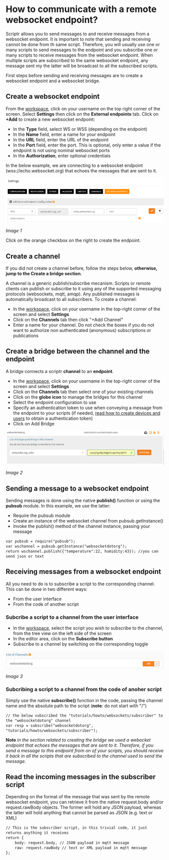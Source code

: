# How to communicate with a remote websocket endpoint?

Scriptr allows you to send messages to and receive messages from a websocket endpoint. It is important to note that sending and receiving cannot be done from th same script. Therefore, you will usually use one or many scripts to send messages to the endpoint and you  subscribe one or many scripts to receive messages from the websocket endpoint. When multiple scripts are subscribed to the same websocket endpoint, any message sent my the latter will be broadcast to all the subscribed scripts.

First steps before sending and receiving messages are to create a websocket endpoint and a websocket bridge.

## Create a websocket endpoint

From the [workspace](https://www.scriptr.io/workspace), click on your username on the top right corner of the screen. Select **Settings** then click on the **External endpoints** tab.
Click on **+Add** to create a new websocket endpoint:

- In the **Type** field, select WS or WSS (depending on the endpoint)
- In the **Name** field, enter a name for your endpoint 
- In the **URL** field, enter the URL of the endpoint
- In the **Port** field, enter the port. This is optional, only enter a value if the endpoint is not using nominal websocket ports
- In the **Authorization**, enter optional credentials

In the below example, we are connecting to a websocket endpoint (wss://echo.websocket.org) that echoes the messages that are sent to it.

![New WebSocket endpoint](./images/websocket_endpoint.png)

*Image 1*

Click on the orange checkbox on the right to create the endpoint. 

## Create a channel

If you did not create a channel before, follow the steps below, **otherwise, jump to the Create a bridge section**.

A channel is a generic publish/subscribe mecanism. Scripts or remote clients can publish or subscribe to it using any of the supported messaging protocols (websockets, mqtt, amqp). Any published messages is automatically broadcast to all subscribers.
To create a channel:

- In the [workspace](https://www.scriptr.io/workspace), click on your username in the top-right corner of the screen and select **Settings**
- Click on the **Channels** tab then click "+Add Channel"
- Enter a name for your channel. Do not check the boxes if you do not want to authorize non authenticated (anonymous) subscriptions or publications

## Create a bridge between the channel and the endpoint

A bridge connects a scriptr **channel** to an **endpoint**. 

- In the [workspace](https://www.scriptr.io/workspace), click on your username in the top-right corner of the screen and select **Settings**
- Click on the **Channels** tab then select one of your existing channels
- Click on the **globe icon** to manage the bridges for this channel
- Select the endpoint configuration to use
- Specify an authentication token to use when conveying a message from the endpoint to your scripts (if needed, [read how to create devices and users](https://github.com/scriptrdotio/howto/blob/master/acl/create_devices_users.md) to obtain a authentication token)
- Click on Add Bridge

![New WebSocket endpoint](./images/websocket_bridge.png)

*Image 2*

## Sending a message to a websocket endpoint

Sending messages is done using the native **publish()** function or using the **pubsub** module. In this example, we use the latter:
- Require the pubsub module
- Create an instance of the websocket channel from pubsub.getInstance()
- Invoke the publish() method of the channel instance, passing your message

```
var pubsub = require("pubsub");
var wschannel = pubsub.getInstance("websocketdotorg");
return wschannel.publish({"temperature":22, humidity:43}); //you can send json or text
```
## Receiving messages from a websocket endpoint

All you need to do is to subscribe a script to the corresponding channel. This can be done in two different ways:

- From the user interface
- From the code of another script

### Subcribe a script to a channel from the user interface

- In the [workspace](https://www.scriptr.io/workspace), select the script you wish to subscribe to the channel, from the tree view on the left side of the screen
- In the editor area, click on the **Subscribe button**
- Subscribe to a channel by switching on the corresponding toggle

![Subscribe to Channel](./images/subscribe_to_channel.png)

*Image 3*

### Subcribing a script to a channel from the code of anoher script

Simply use the native **subscribe()** function in the code, passing the channel name and the absolute path to the script (**note**: do not start with "/")

```
// the below subscribed the "tutorials/howto/websockets/subscriber" to the "websocketdotorg" channel
var resp = subscribe("websocketdotorg", "tutorials/howto/websockets/subscriber");
```
**Note** *in the section related to creating the bridge we used a webocket endpoint that echoes the messages that are sent to it. Therefore, if you send a message to this endpoint from on of your scripts, you should receive it back in all the scripts that are subscribed to the channel used to send the message.*

## Read the incoming messages in the subscriber script
Depending on the format of the message that was sent by the remote websocket endpoint, you can retrieve it from the native request.body and/or request.rawBody objects. The former will hold any JSON payload, whereas the latter will hold anything that cannot be parsed as JSON (e.g. text or XML)

```
// This is the subscriber script, in this trivial code, it just returns anything it receives
return {
    body: request.body, // JSON payload in mqtt message
    raw: request.rawBody // text or XML payload in mqtt message
};
```
